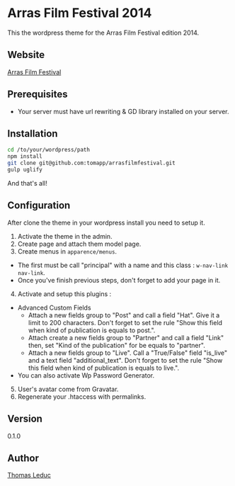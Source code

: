 Arras Film Festival 2014
=========

This the wordpress theme for the Arras Film Festival edition 2014. 

Website
-------

[Arras Film Festival](http://arrasfilmfestival-epsi.fr/)

Prerequisites
-------------
* Your server must have url rewriting & GD library installed on your server.

Installation
--------------

```sh
cd /to/your/wordpress/path
npm install
git clone git@github.com:tomapp/arrasfilmfestival.git
gulp uglify
```
And that's all!

Configuration
-------------

After clone the theme in your wordpress install you need to setup it. 

1. Activate the theme in the admin.
2. Create page and attach them model page. 
3. Create menus in ```apparence/menus```.
  * The first must be call "principal" with a name and this class : ```w-nav-link nav-link```.
  * Once you've finish previous steps, don't forget to add your page in it. 
4. Activate and setup this plugins :
  * Advanced Custom Fields
    * Attach a new fields group to "Post" and call a field "Hat". Give it a limit to 200 characters. Don't forget to set the rule "Show this field when kind of publication is equals to post.".
    * Attach create a new fields group to "Partner" and call a field "Link" then, set "Kind of the publication" for be equals to "partner". 
    * Attach a new fields group to "Live". Call a "True/False" field "is_live" and a text field "additional_text". Don't forget to set the rule "Show this field when kind of publication is equals to live.".
  * You can also activate Wp Password Generator.
5. User's avatar come from Gravatar. 
6. Regenerate your .htaccess with permalinks.

Version
----

0.1.0

Author
-----
[Thomas Leduc](http://thomasleduc.net/)